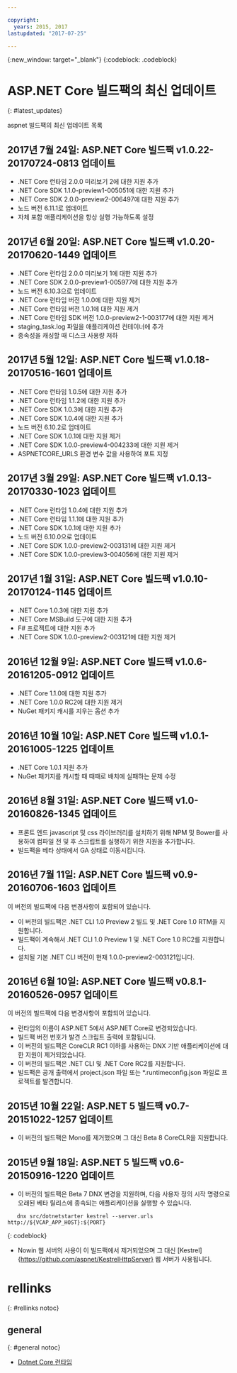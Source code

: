 ```yaml
---

copyright:
  years: 2015, 2017
lastupdated: "2017-07-25"

---
```


{:new_window: target="_blank"}
{:codeblock: .codeblock}

# ASP.NET Core 빌드팩의 최신 업데이트
{: #latest_updates}


aspnet 빌드팩의 최신 업데이트 목록

## 2017년 7월 24일: ASP.NET Core 빌드팩 v1.0.22-20170724-0813 업데이트

* .NET Core 런타임 2.0.0 미리보기 2에 대한 지원 추가
* .NET Core SDK 1.1.0-preview1-005051에 대한 지원 추가
* .NET Core SDK 2.0.0-preview2-006497에 대한 지원 추가
* 노드 버전 6.11.1로 업데이트
* 자체 포함 애플리케이션을 항상 실행 가능하도록 설정

## 2017년 6월 20일: ASP.NET Core 빌드팩 v1.0.20-20170620-1449 업데이트

* .NET Core 런타임 2.0.0 미리보기 1에 대한 지원 추가
* .NET Core SDK 2.0.0-preview1-005977에 대한 지원 추가
* 노드 버전 6.10.3으로 업데이트
* .NET Core 런타임 버전 1.0.0에 대한 지원 제거
* .NET Core 런타임 버전 1.0.1에 대한 지원 제거
* .NET Core 런타임 SDK 버전 1.0.0-preview2-1-003177에 대한 지원 제거
* staging_task.log 파일을 애플리케이션 컨테이너에 추가
* 종속성을 캐싱할 때 디스크 사용량 저하

## 2017년 5월 12일: ASP.NET Core 빌드팩 v1.0.18-20170516-1601 업데이트

* .NET Core 런타임 1.0.5에 대한 지원 추가
* .NET Core 런타임 1.1.2에 대한 지원 추가
* .NET Core SDK 1.0.3에 대한 지원 추가
* .NET Core SDK 1.0.4에 대한 지원 추가
* 노드 버전 6.10.2로 업데이트
* .NET Core SDK 1.0.1에 대한 지원 제거
* .NET Core SDK 1.0.0-preview4-004233에 대한 지원 제거
* ASPNETCORE_URLS 환경 변수 값을 사용하여 포트 지정

## 2017년 3월 29일: ASP.NET Core 빌드팩 v1.0.13-20170330-1023 업데이트

* .NET Core 런타임 1.0.4에 대한 지원 추가
* .NET Core 런타임 1.1.1에 대한 지원 추가
* .NET Core SDK 1.0.1에 대한 지원 추가
* 노드 버전 6.10.0으로 업데이트
* .NET Core SDK 1.0.0-preview2-003131에 대한 지원 제거
* .NET Core SDK 1.0.0-preview3-004056에 대한 지원 제거

## 2017년 1월 31일: ASP.NET Core 빌드팩 v1.0.10-20170124-1145 업데이트

* .NET Core 1.0.3에 대한 지원 추가
* .NET Core MSBuild 도구에 대한 지원 추가
* F# 프로젝트에 대한 지원 추가
* .NET Core SDK 1.0.0-preview2-003121에 대한 지원 제거

## 2016년 12월 9일: ASP.NET Core 빌드팩 v1.0.6-20161205-0912 업데이트

* .NET Core 1.1.0에 대한 지원 추가
* .NET Core 1.0.0 RC2에 대한 지원 제거
* NuGet 패키지 캐시를 지우는 옵션 추가

## 2016년 10월 10일: ASP.NET Core 빌드팩 v1.0.1-20161005-1225 업데이트

* .NET Core 1.0.1 지원 추가
* NuGet 패키지를 캐시할 때 때때로 배치에 실패하는 문제 수정

## 2016년 8월 31일: ASP.NET Core 빌드팩 v1.0-20160826-1345 업데이트

* 프론트 엔드 javascript 및 css 라이브러리를 설치하기 위해 NPM 및 Bower를 사용하여 컴파일 전 및 후 스크립트를 실행하기 위한 지원을 추가합니다.
* 빌드팩을 베타 상태에서 GA 상태로 이동시킵니다.

## 2016년 7월 11일: ASP.NET Core 빌드팩 v0.9-20160706-1603 업데이트

이 버전의 빌드팩에 다음 변경사항이 포함되어 있습니다.

* 이 버전의 빌드팩은 .NET CLI 1.0 Preview 2 빌드 및 .NET Core 1.0 RTM을 지원합니다.
* 빌드팩이 계속해서 .NET CLI 1.0 Preview 1 및 .NET Core 1.0 RC2를 지원합니다.
* 설치될 기본 .NET CLI 버전이 현재 1.0.0-preview2-003121입니다.

## 2016년 6월 10일: ASP.NET Core 빌드팩 v0.8.1-20160526-0957 업데이트

이 버전의 빌드팩에 다음 변경사항이 포함되어 있습니다.

* 런타임의 이름이 ASP.NET 5에서 ASP.NET Core로 변경되었습니다.
* 빌드팩 버전 번호가 발견 스크립트 출력에 포함됩니다. 
* 이 버전의 빌드팩은 CoreCLR RC1 이하를 사용하는 DNX 기반 애플리케이션에 대한 지원이 제거되었습니다.
* 이 버전의 빌드팩은 .NET CLI 및 .NET Core RC2를 지원합니다.
* 빌드팩은 공개 출력에서 project.json 파일 또는 *.runtimeconfig.json 파일로 프로젝트를 발견합니다. 

## 2015년 10월 22일: ASP.NET 5 빌드팩 v0.7-20151022-1257 업데이트

* 이 버전의 빌드팩은 Mono를 제거했으며 그 대신 Beta 8 CoreCLR을 지원합니다.

## 2015년 9월 18일: ASP.NET 5 빌드팩 v0.6-20150916-1220 업데이트

* 이 버전의 빌드팩은 Beta 7 DNX 변경을 지원하며, 다음 사용자 정의 시작 명령으로 오래된 베타 릴리스에 종속되는 애플리케이션을 실행할 수 있습니다. 

```
   dnx src/dotnetstarter kestrel --server.urls http://${VCAP_APP_HOST}:${PORT}
```
{: codeblock}

* Nowin 웹 서버의 사용이 이 빌드팩에서 제거되었으며 그 대신 [Kestrel]{https://github.com/aspnet/KestrelHttpServer} 웹 서버가 사용됩니다.

# rellinks
{: #rellinks notoc}
## general
{: #general notoc}
* [Dotnet Core 런타임](index.html)
